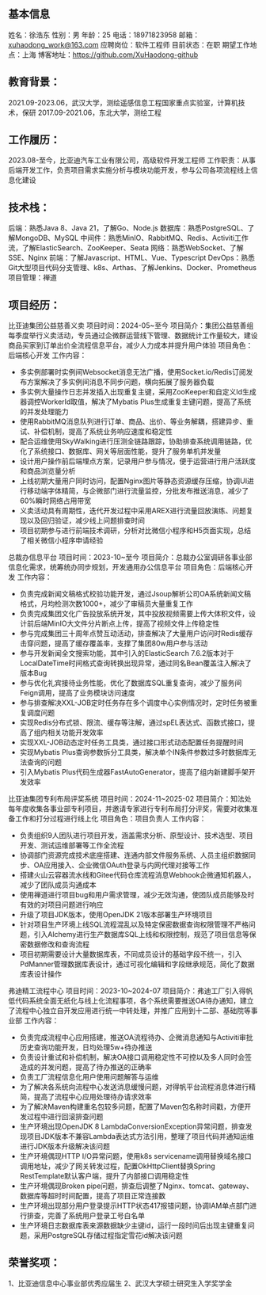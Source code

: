 ## 基本信息
姓名：徐浩东
性别：男
年龄：25
电话：18971823958
邮箱：xuhaodong_work@163.com
应聘岗位：软件工程师
目前状态：在职
期望工作地点：上海
博客地址：https://github.com/XuHaodong-github

## 教育背景：
2021.09-2023.06，武汉大学，测绘遥感信息工程国家重点实验室，计算机技术，保研
2017.09-2021.06，东北大学，测绘工程


## 工作履历：
2023.08-至今，比亚迪汽车工业有限公司，高级软件开发工程师
工作职责：从事后端开发工作，负责项目需求实施分析与模块功能开发，参与公司各项流程线上信息化建设


## 技术栈：
后端：熟悉Java 8、Java 21，了解Go、Node.js
数据库：熟悉PostgreSQL、了解MongoDB、MySQL
中间件：熟悉MinIO、RabbitMQ、Redis、Activiti工作流，了解ElasticSearch、ZooKeeper、Seata
网络：熟悉WebSocket、了解SSE、Nginx
前端：了解Javascript、HTML、Vue、Typescript
DevOps：熟悉Git大型项目代码分支管理、k8s、Arthas、了解Jenkins、Docker、Prometheus
项目管理：禅道


## 项目经历：
比亚迪集团公益慈善义卖
项目时间：2024-05~至今
项目简介：集团公益慈善组每季度举行义卖活动，专员通过企微群运营线下管理、数据统计工作量较大，建设商品买家到订单出价全流程信息平台，减少人力成本并提升用户体验
项目角色：后端核心开发
工作内容：
- 多实例部署时实例间Websocket消息无法广播，使用Socket.io/Redis订阅发布方案解决了多实例间消息不同步问题，横向拓展了服务器负载
- 多实例大量操作日志并发插入出现重复主键，采用ZooKeeper和自定义Id生成器调控WorkerId取值，解决了Mybatis Plus生成重复主键问题，提高了系统的并发处理能力
- 使用RabbitMQ消息队列进行订单、商品、出价、等业务解耦，搭建异步、重试、补偿机制，提高了系统业务响应速度和稳定性
- 配合运维使用SkyWalking进行压测全链路跟踪，协助排查系统调用链路，优化了系统接口、数据库、网关等层面性能，提升了服务单机并发量
- 设计用户操作前后端埋点方案，记录用户参与情况，便于运营进行用户活跃度和商品浏览量分析
- 上线初期大量用户同时访问，配置Nginx图片等静态资源缓存压缩，协调UI进行移动端字体精简，与企微部门进行流量监控，分批发布推送消息，减少了60%瞬时网络占用带宽
- 义卖活动具有周期性，迭代开发过程中采用AREX进行流量回放演练、问题复现以及回归验证，减少线上问题排查时间
- 项目初期参与进行前端技术调研，分析对比微信小程序和H5页面实现，总结了相关微信小程序申请经验


总裁办信息平台
项目时间：2023-10~至今
项目简介：总裁办公室调研各事业部信息化需求，统筹统办同步规划，开发通用办公信息平台
项目角色：后端核心开发
工作内容：
- 负责完成新闻文稿格式校验功能开发，通过Jsoup解析公司OA系统新闻文稿格式，月均检测次数1000+，减少了审稿员大量重复工作
- 负责完成集团文化广告投放系统开发，其中投放视频需要上传大体积文件，设计前后端MinIO大文件分片断点上传，提高了视频文件上传稳定性
- 参与完成集团三十周年点赞互动活动，排查解决了大量用户访问时Redis缓存击穿问题，提高了缓存覆盖率，支撑了集团80w用户参与活动
- 参与开发新闻全文搜索功能，其中引入的ElasticSearch 7.6.2版本对于LocalDateTime时间格式查询转换出现异常，通过同名Bean覆盖注入解决了版本Bug
- 参与优化礼宾接待业务性能，优化了数据库SQL重复查询，减少了服务间Feign调用，提高了业务模块访问速度
- 参与排查解决XXL-JOB定时任务存在多个调度中心实例情况时，定时任务被重复调度问题
- 实现Redis分布式锁、限流、缓存等注解，通过spEL表达式、函数式接口，提高了组内相关功能开发效率
- 实现XXL-JOB动态定时任务工具类，通过接口形式动态配置任务提醒时间
- 实现Mybatis Plus查询参数拆分工具类，解决单个IN条件参数过多时数据库无法查询的问题
- 引入Mybatis Plus代码生成器FastAutoGenerator，提高了组内新建脚手架开发效率


比亚迪集团专利布局评奖系统
项目时间：2024-11~2025-02
项目简介：知法处每年度收集各事业部专利项目，并邀请专家进行专利布局打分评奖，需要对收集准备工作和打分过程进行线上化
项目角色：项目负责人
工作内容：
- 负责组织9人团队进行项目开发，涵盖需求分析、原型设计、技术选型、项目开发、测试运维部署等工作全流程
- 协调部门资源完成技术底座搭建、连通内部文件服务系统、人员主组织数据同步、OA应用接入、企业微信OAuth登录与内网代理对接等工作
- 搭建火山云容器流水线和Gitee代码仓库流程消息Webhook企微通知机器人，减少了团队成员沟通成本
- 使用禅道进行项目bug和用户需求管理，减少无效沟通，使团队成员能够及时有效的对项目问题进行响应
- 升级了项目JDK版本，使用OpenJDK 21版本部署生产环境项目
- 针对项目生产环境上线SQL流程混乱以及特定保密数据查询权限管理不严格问题，引入Alchemy进行生产数据库SQL上线和权限控制，规范了项目信息等保密数据修改和查询流程
- 项目初期需要设计大量数据库表，不同成员设计的基础字段不统一，引入PdManner管理数据库表设计，通过可视化编辑和字段继承规范，简化了数据库表设计操作


弗迪精工流程中心
项目时间：2023-10~2024-07
项目简介：弗迪工厂引入得帆低代码系统全面无纸化与线上化流程事项，各个系统需要推送OA待办通知，建立了流程中心独立自开发应用进行统一中转处理，并推广应用到十二部、基础院等事业部
工作内容：
- 负责完成流程中心应用搭建，推送OA流程待办、企微消息通知与Activiti审批历史查询功能开发，日均处理5w+待办推送
- 负责设计重试和补偿机制，解决OA接口调用稳定性不可控以及多人同时会签造成的并发问题，提高了待办推送的正确率
- 负责工厂流程信息化用户使用问题解答与运维
- 为了解决各系统向流程中心发送消息缓慢问题，对得帆平台流程消息体进行精简，提高了流程中心应用处理待办请求效率
- 为了解决Maven构建重名包较多问题，配置了Maven包名称时间戳，方便开发过程中进行回滚排查问题
- 生产环境出现OpenJDK 8 LambdaConversionException异常问题，排查发现项目JDK版本不兼容Lambda表达式方法引用，整理了项目代码并通知运维进行JDK版本升级解决该问题
- 生产环境偶现HTTP I/O异常问题，使用k8s servicename调用替换域名接口调用地址，减少了网关转发过程，配置OkHttpClient替换Spring RestTemplate默认客户端，提升了内部接口调用稳定性
- 生产环境偶现Broken pipe问题，排查后调整了Nginx、tomcat、gateway、数据库等超时时间配置，提高了项目正常连接数
- 生产环境出现部分用户登录提示HTTP状态417报错问题，协调IAM单点部门进行排查，完善了系统用户登录工号白名单
- 生产环境日志数据库表来源数据缺少主键id，运行一段时间后出现主键重复问题，采用PostgreSQL存储过程指定雪花id解决该问题


## 荣誉奖项：
1、比亚迪信息中心事业部优秀应届生
2、武汉大学硕士研究生入学奖学金
